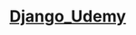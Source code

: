 # [Django_Udemy](https://cognizant.udemy.com/course/python-django-the-practical-guide/learn/lecture/26372758#questions )
